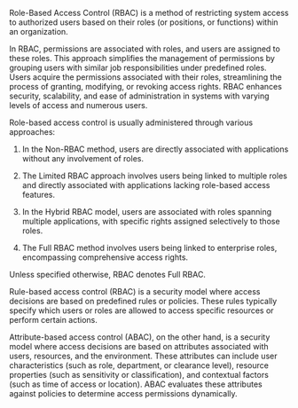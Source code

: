Role-Based Access Control (RBAC) is a method of restricting system access to authorized users based on their roles (or positions, or functions) within an organization.

In RBAC, permissions are associated with roles, and users are assigned to these roles. This approach simplifies the management of permissions by grouping users with similar job responsibilities under predefined roles.
Users acquire the permissions associated with their roles, streamlining the process of granting, modifying, or revoking access rights. RBAC enhances security, scalability, and ease of administration in systems with varying levels of access and numerous users.

Role-based access control is usually administered through various approaches:

1. In the Non-RBAC method, users are directly associated with applications without any involvement of roles.

2. The Limited RBAC approach involves users being linked to multiple roles and directly associated with applications lacking role-based access features.

3. In the Hybrid RBAC model, users are associated with roles spanning multiple applications, with specific rights assigned selectively to those roles.

4. The Full RBAC method involves users being linked to enterprise roles, encompassing comprehensive access rights.

Unless specified otherwise, RBAC denotes Full RBAC.

Rule-based access control (RBAC) is a security model where access decisions are based on predefined rules or policies. These rules typically specify which users or roles are allowed to access specific resources or perform certain actions.

Attribute-based access control (ABAC), on the other hand, is a security model where access decisions are based on attributes associated with users, resources, and the environment. 
These attributes can include user characteristics (such as role, department, or clearance level), resource properties (such as sensitivity or classification), and contextual factors (such as time of access or location). ABAC evaluates these attributes against policies to determine access permissions dynamically.
